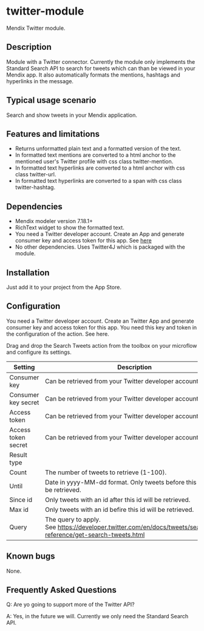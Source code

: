 # twitter-module
Mendix Twitter module.

## Description
Module with a Twitter connector. Currently the module only implements the Standard Search API to search for tweets which can than be viewed in your Mendix app. It also automatically formats the mentions, hashtags and hyperlinks in the message.

## Typical usage scenario
Search and show tweets in your Mendix application.

## Features and limitations
* Returns unformatted plain text and a formatted version of the text.
* In formatted text mentions are converted to a html anchor to the mentioned user's Twitter profile with css class twitter-mention.
* In formatted text hyperlinks are converted to a html anchor with css class twitter-url.
* In formatted text hyperlinks are converted to a span with css class twitter-hashtag. 

## Dependencies
* Mendix modeler version 7.18.1+
* RichText widget to show the formatted text.
* You need a Twitter developer account. Create an App and generate consumer key and access token for this app. See [here](https://developer.twitter.com/en/account/get-started)
* No other dependencies. Uses Twitter4J which is packaged with the module.

## Installation
Just add it to your project from the App Store.

## Configuration
You need a Twitter developer account. Create an Twitter App and generate consumer key and access token for this app. You need this key and token in the configuration of the action. See here.

Drag and drop the Search Tweets action from the toolbox on your microflow and configure its settings.

| Setting             | Description    
|---------------------|------------------
| Consumer key	      | Can be retrieved from your Twitter developer account.
| Consumer key secret |	Can be retrieved from your Twitter developer account.
| Access token	      | Can be retrieved from your Twitter developer account.
| Access token secret	| Can be retrieved from your Twitter developer account.
| Result type	        |
| Count	              | The number of tweets to retrieve (1-100).
| Until	              | Date in yyyy-MM-dd format. Only tweets before this date will be retrieved.
| Since id	          | Only tweets with an id after this id will be retrieved.
| Max id	            | Only tweets with an id befire this id will be retrieved.
| Query	              | The query to apply. See https://developer.twitter.com/en/docs/tweets/search/api-reference/get-search-tweets.html

## Known bugs
None.

## Frequently Asked Questions
Q: Are yo going to support more of the Twitter API?

A: Yes, in the future we will. Currently we only need the Standard Search API.

